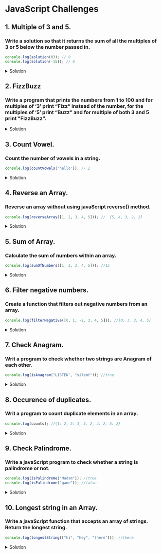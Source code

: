# JavaScript Challenges
## 1. Multiple of 3 and 5.
### Write a solution so that it returns the sum of all the multiples of 3 or 5 below the number passed in.

```js
console.log(solution(0)); // 0
console.log(solution(-15)); // 0
```
 
<details><summary>Solution</summary>
 
```js
 
  const solution = (number) => {
  let sum = 0; 
  for (let i = 3; i < number; i++) {
  if (i % 3 === 0 || i % 5 === 0) {
      sum += i;
    } 
  }
  return sum;
};
```
 </details> 
 
 
## 2. FizzBuzz
 ### Write a program that prints the numbers from 1 to 100 and for multiples of ‘3’ print “Fizz” instead of the number, for the multiples of ‘5’ print “Buzz” and for multiple of both 3 and 5 print "FizzBuzz". 
                             
<details><summary>Solution</summary>
 
 ```js
 function fizzBuzz() {
  for (let i = 1; i <= 100; i++) {
    let x = i % 3 === 0;
    let y = i % 5 === 0;
    if (x && y) {
      console.log("FizzBuzz");
    } else if (x) {
      console.log("Fizz");
    } else if (y) {
      console.log("Buzz");
    } else {
      console.log(i);
    }
  }
  return i;
}
```
</details> 

## 3. Count Vowel.
### Count the number of vowels in a string.

```js
console.log(countVowels('hello')); // 2
```

<details><summary>Solution</summary>

 ```js
function countVowels(str) {
  let vowelArr = ["a", "e", "i", "o", "u"];
  let vowelCount = 0;
  for (let char of str) {
    if (vowelArr.includes(char)) {
      vowelCount++;
    }
  }
  return vowelCount;
}
```
</details> 

## 4. Reverse an Array.
### Reverse an array without using javaScript reverse() method.

```js
console.log(reverseArray([1, 2, 3, 4, 5])); //  [5, 4, 3, 2, 1]

```
<details><summary>Solution</summary>

```js
let reversedArray = [];
function reverseArray(arr) {
  for (let i = arr.length - 1; i >= 0; i--) {
    reversedArray.push(arr[i]);
  }
  return reversedArray;
}
```
 </details>
 
## 5. Sum of Array. 
### Calculate the sum of numbers within an array. 

```js
console.log(sumOfNumbers([1, 2, 3, 4, 5])); //15
```
<details><summary>Solution</summary>

```js
let sum = 0;
function sumOfNumbers(arr) {
  sum = arr.reduce((acc, curr) => acc + curr, sum);
  return sum;
}
```
 </details>
 
 ## 6. Filter negative numbers. 
### Create a function that filters out negative numbers from an array.

```js
console.log(filterNegative([0, 1, -2, 3, 4, 5])); //[0, 1, 3, 4, 5]
```
 
<details><summary>Solution</summary>
 
```js
 
let newArr = [];
function filterNegative(arr) {
  newArr = arr.filter((e) => e >= 0);
  return newArr;
}
```
 </details> 

 ## 7. Check Anagram.
### Writ a program to check whether two strings are Anagram of each other.

```js
console.log(isAnagram("LISTEN", "silent")); //true
```
 
<details><summary>Solution</summary>
 
```js
 function isAnagram(str1, str2) {
  let checkStr1 = str1.split("").sort().join("").toLowerCase();
  let checkStr2 = str2.split("").sort().join("").toLowerCase();
  if (checkStr1.length !== checkStr2.length) {
    return console.log("Invalid Input");
  } else if (checkStr1.length === checkStr2.length && checkStr1 === checkStr2) {
    return true;
  }
  return false;
}
```
 </details> 
 
 ## 8. Occurence of duplicates.
### Writ a program to count duplicate elements in an array.

```js
console.log(counts); //{1: 2, 2: 3, 3: 2, 4: 2, 5: 2}
```
 
<details><summary>Solution</summary>
 
```js
 const counts = {};
const sampleArray = [1, 2, 2, 3, 4, 5, 2, 4, 5, 3, 1];
sampleArray.forEach(function (x) {
  counts[x] = (counts[x] || 0) + 1;
});
```
 </details> 
 
 ## 9. Check Palindrome.
### Write a javaScript program to check whether a string is palindrome or not.

```js
console.log(isPalindrome("Madam")); //true
console.log(isPalindrome("game")); //false 
```
 
<details><summary>Solution</summary>
 
```js
function isPalindrome(str) {
  let lowerCase = str.toLowerCase();
  return lowerCase === lowerCase.split("").reverse().join("");
}
```
 </details> 
 
 ## 10. Longest string in an Array.
### Write a javaScript function that accepts an array of strings. Return the longest string.

```js
console.log(longestString(["hi", "hey", "there"])); //there
```
 
<details><summary>Solution</summary>
 
```js
function longestString(arr) {
  let longest = "";
  arr.forEach((item) => {
    if (item.length > longest.length) {
      longest = item;
    }
  });
  return longest;
}
```
 </details> 
